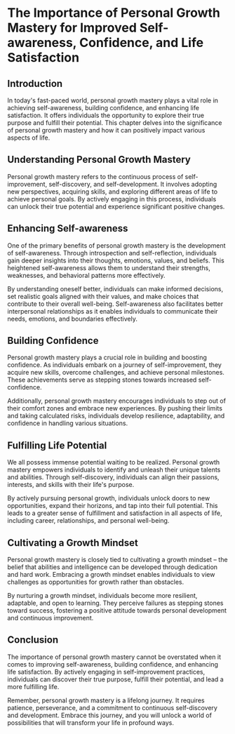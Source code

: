 # The Importance of Personal Growth Mastery for Improved Self-awareness, Confidence, and Life Satisfaction

## Introduction

In today's fast-paced world, personal growth mastery plays a vital role in achieving self-awareness, building confidence, and enhancing life satisfaction. It offers individuals the opportunity to explore their true purpose and fulfill their potential. This chapter delves into the significance of personal growth mastery and how it can positively impact various aspects of life.

## Understanding Personal Growth Mastery

Personal growth mastery refers to the continuous process of self-improvement, self-discovery, and self-development. It involves adopting new perspectives, acquiring skills, and exploring different areas of life to achieve personal goals. By actively engaging in this process, individuals can unlock their true potential and experience significant positive changes.

## Enhancing Self-awareness

One of the primary benefits of personal growth mastery is the development of self-awareness. Through introspection and self-reflection, individuals gain deeper insights into their thoughts, emotions, values, and beliefs. This heightened self-awareness allows them to understand their strengths, weaknesses, and behavioral patterns more effectively.

By understanding oneself better, individuals can make informed decisions, set realistic goals aligned with their values, and make choices that contribute to their overall well-being. Self-awareness also facilitates better interpersonal relationships as it enables individuals to communicate their needs, emotions, and boundaries effectively.

## Building Confidence

Personal growth mastery plays a crucial role in building and boosting confidence. As individuals embark on a journey of self-improvement, they acquire new skills, overcome challenges, and achieve personal milestones. These achievements serve as stepping stones towards increased self-confidence.

Additionally, personal growth mastery encourages individuals to step out of their comfort zones and embrace new experiences. By pushing their limits and taking calculated risks, individuals develop resilience, adaptability, and confidence in handling various situations.

## Fulfilling Life Potential

We all possess immense potential waiting to be realized. Personal growth mastery empowers individuals to identify and unleash their unique talents and abilities. Through self-discovery, individuals can align their passions, interests, and skills with their life's purpose.

By actively pursuing personal growth, individuals unlock doors to new opportunities, expand their horizons, and tap into their full potential. This leads to a greater sense of fulfillment and satisfaction in all aspects of life, including career, relationships, and personal well-being.

## Cultivating a Growth Mindset

Personal growth mastery is closely tied to cultivating a growth mindset – the belief that abilities and intelligence can be developed through dedication and hard work. Embracing a growth mindset enables individuals to view challenges as opportunities for growth rather than obstacles.

By nurturing a growth mindset, individuals become more resilient, adaptable, and open to learning. They perceive failures as stepping stones toward success, fostering a positive attitude towards personal development and continuous improvement.

## Conclusion

The importance of personal growth mastery cannot be overstated when it comes to improving self-awareness, building confidence, and enhancing life satisfaction. By actively engaging in self-improvement practices, individuals can discover their true purpose, fulfill their potential, and lead a more fulfilling life.

Remember, personal growth mastery is a lifelong journey. It requires patience, perseverance, and a commitment to continuous self-discovery and development. Embrace this journey, and you will unlock a world of possibilities that will transform your life in profound ways.
